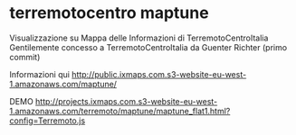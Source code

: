 # terremotocentro maptune
Visualizzazione su Mappa delle Informazioni di TerremotoCentroItalia
Gentilemente concesso a TerremotoCentroItalia da Guenter Richter (primo commit)

Informazioni qui http://public.ixmaps.com.s3-website-eu-west-1.amazonaws.com/maptune/

DEMO http://projects.ixmaps.com.s3-website-eu-west-1.amazonaws.com/terremoto/maptune/maptune_flat1.html?config=Terremoto.js 
